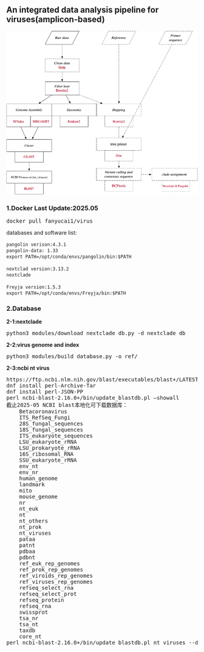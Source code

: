 ## An integrated data analysis pipeline for viruses(amplicon-based)

![flow-chart](./virus.png)

### 1.Docker Last Update:2025.05

<pre>docker pull fanyucai1/virus</pre> 

databases and software list: 

    pangolin verison:4.3.1 
    pangolin-data: 1.33 
    export PATH=/opt/conda/envs/pangolin/bin:$PATH

    nextclad version:3.13.2
    nextclade

    Freyja version:1.5.3
    export PATH=/opt/conda/envs/Freyja/bin:$PATH

    

### 2.Database

**2-1:nextclade**
<pre>python3 modules/download_nextclade_db.py -d nextclade_db</pre> 

**2-2:virus genome and index**
<pre>python3 modules/build_database.py -o ref/</pre>

**2-3:ncbi nt virus**
<pre>
https://ftp.ncbi.nlm.nih.gov/blast/executables/blast+/LATEST/
dnf install perl-Archive-Tar
dnf install perl-JSON-PP
perl ncbi-blast-2.16.0+/bin/update_blastdb.pl –showall
截止2025-05 NCBI blast本地化可下载数据库：
    Betacoronavirus
    ITS_RefSeq_Fungi
    28S_fungal_sequences
    18S_fungal_sequences
    ITS_eukaryote_sequences
    LSU_eukaryote_rRNA
    LSU_prokaryote_rRNA
    16S_ribosomal_RNA
    SSU_eukaryote_rRNA
    env_nt
    env_nr
    human_genome
    landmark
    mito
    mouse_genome
    nr
    nt_euk
    nt
    nt_others
    nt_prok
    nt_viruses
    pataa
    patnt
    pdbaa
    pdbnt
    ref_euk_rep_genomes
    ref_prok_rep_genomes
    ref_viroids_rep_genomes
    ref_viruses_rep_genomes
    refseq_select_rna
    refseq_select_prot
    refseq_protein
    refseq_rna
    swissprot
    tsa_nr
    tsa_nt
    taxdb
    core_nt
perl ncbi-blast-2.16.0+/bin/update_blastdb.pl nt_viruses --decompress
</pre>




